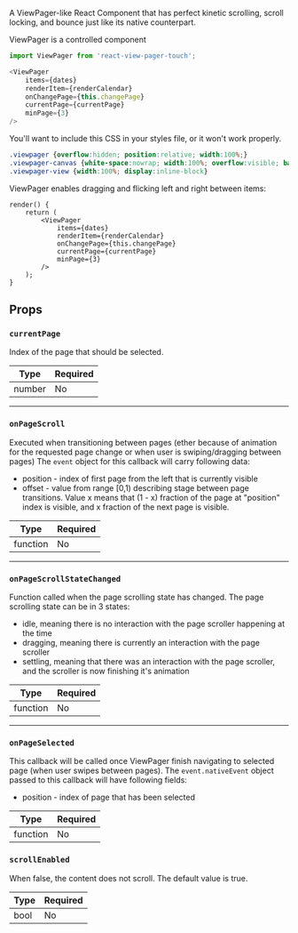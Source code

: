 A ViewPager-like React Component that has perfect kinetic scrolling, scroll locking, and bounce just like its native counterpart.

ViewPager is a controlled component

```javascript
import ViewPager from 'react-view-pager-touch';

<ViewPager
	items={dates}
	renderItem={renderCalendar}
	onChangePage={this.changePage}
	currentPage={currentPage}
	minPage={3}
/>
```

You'll want to include this CSS in your styles file, or it won't work properly.
```css
.viewpager {overflow:hidden; position:relative; width:100%;}
.viewpager-canvas {white-space:nowrap; width:100%; overflow:visible; backface-visibility:hidden; transform-style:flat;}
.viewpager-view {width:100%; display:inline-block}
```


ViewPager enables dragging and flicking left and right between items:

```
render() {
	return (
		<ViewPager
			items={dates}
			renderItem={renderCalendar}
			onChangePage={this.changePage}
			currentPage={currentPage}
			minPage={3}
		/>
	);
}
```

## Props

### `currentPage`

Index of the page that should be selected.

| Type	 | Required |
| ------ | -------- |
| number | No		|

---

### `onPageScroll`

Executed when transitioning between pages (ether because of animation for the requested page change or when user is swiping/dragging between pages) The `event` object for this callback will carry following data:

* position - index of first page from the left that is currently visible
* offset - value from range [0,1) describing stage between page transitions. Value x means that (1 - x) fraction of the page at "position" index is visible, and x fraction of the next page is visible.

| Type		 | Required |
| -------- | -------- |
| function | No			 |

---

### `onPageScrollStateChanged`

Function called when the page scrolling state has changed. The page scrolling state can be in 3 states:

* idle, meaning there is no interaction with the page scroller happening at the time
* dragging, meaning there is currently an interaction with the page scroller
* settling, meaning that there was an interaction with the page scroller, and the scroller is now finishing it's animation

| Type		 | Required |
| -------- | -------- |
| function | No			 |

---

### `onPageSelected`

This callback will be called once ViewPager finish navigating to selected page (when user swipes between pages). The `event.nativeEvent` object passed to this callback will have following fields:

* position - index of page that has been selected

| Type		 | Required |
| -------- | -------- |
| function | No			 |

### `scrollEnabled`

When false, the content does not scroll. The default value is true.

| Type | Required |
| ---- | -------- |
| bool | No	      |